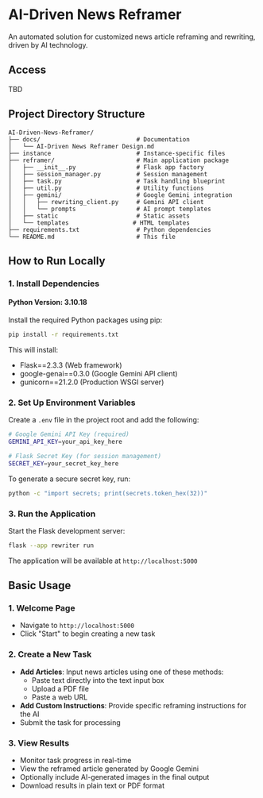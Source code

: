 # AI-Driven News Reframer

An automated solution for customized news article reframing and rewriting, driven by AI technology.

## Access
TBD

## Project Directory Structure

```
AI-Driven-News-Reframer/
├── docs/                           # Documentation
│   └── AI-Driven News Reframer Design.md
├── instance                        # Instance-specific files
├── reframer/                       # Main application package
│   ├── __init__.py                 # Flask app factory
│   ├── session_manager.py          # Session management
│   ├── task.py                     # Task handling blueprint
│   ├── util.py                     # Utility functions
│   ├── gemini/                     # Google Gemini integration
│   │   ├── rewriting_client.py     # Gemini API client
│   │   └── prompts                 # AI prompt templates
│   ├── static                      # Static assets
│   └── templates                  # HTML templates
├── requirements.txt                # Python dependencies
└── README.md                       # This file
```
## How to Run Locally

### 1. Install Dependencies

#### Python Version: 3.10.18

Install the required Python packages using pip:

```bash
pip install -r requirements.txt
```

This will install:
- Flask==2.3.3 (Web framework)
- google-genai==0.3.0 (Google Gemini API client)
- gunicorn==21.2.0 (Production WSGI server)

### 2. Set Up Environment Variables

Create a `.env` file in the project root and add the following:

```bash
# Google Gemini API Key (required)
GEMINI_API_KEY=your_api_key_here

# Flask Secret Key (for session management)
SECRET_KEY=your_secret_key_here
```

To generate a secure secret key, run:
```bash
python -c "import secrets; print(secrets.token_hex(32))"
```

### 3. Run the Application

Start the Flask development server:

```bash
flask --app rewriter run
```

The application will be available at `http://localhost:5000`

## Basic Usage

### 1. Welcome Page
- Navigate to `http://localhost:5000`
- Click "Start" to begin creating a new task

### 2. Create a New Task
- **Add Articles**: Input news articles using one of these methods:
  - Paste text directly into the text input box
  - Upload a PDF file
  - Paste a web URL
- **Add Custom Instructions**: Provide specific reframing instructions for the AI
- Submit the task for processing

### 3. View Results
- Monitor task progress in real-time
- View the reframed article generated by Google Gemini
- Optionally include AI-generated images in the final output
- Download results in plain text or PDF format

